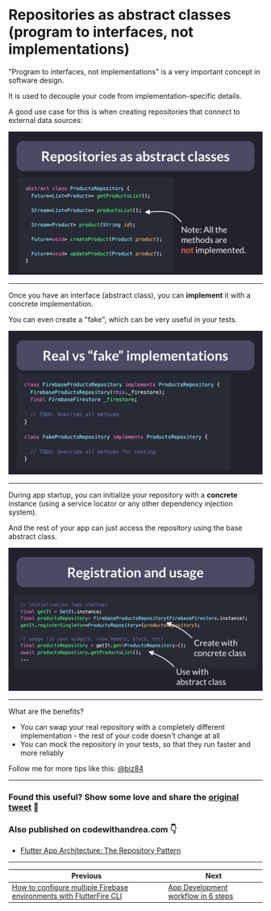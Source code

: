 # Repositories as abstract classes (program to interfaces, not implementations)

"Program to interfaces, not implementations" is a very important concept in software design.

It is used to decouple your code from implementation-specific details.

A good use case for this is when creating repositories that connect to external data sources:

![](022_repositories_abstract_classes.png)

---

Once you have an interface (abstract class), you can **implement** it with a concrete implementation.

You can even create a "fake", which can be very useful in your tests.

![](022-real-vs-fake-impl.png)

---

During app startup, you can initialize your repository with a **concrete** instance (using a service locator or any other dependency injection system).

And the rest of your app can just access the repository using the base abstract class.

![](022-registration-usage.png)

---

What are the benefits?

- You can swap your real repository with a completely different implementation - the rest of your code doesn't change at all
- You can mock the repository in your tests, so that they run faster and more reliably

Follow me for more tips like this: [@biz84](https://twitter.com/biz84)

---

### Found this useful? Show some love and share the [original tweet](https://twitter.com/biz84/status/1479432874235514881) 🙏

### Also published on codewithandrea.com 👇

- [Flutter App Architecture: The Repository Pattern](https://codewithandrea.com/articles/flutter-repository-pattern/)

---

| Previous | Next |
| -------- | ---- |
| [How to configure multiple Firebase environments with FlutterFire CLI](../0020-how-to-configure-multiple-firebase-environments-with-flutterfire-cli/index.md) | [App Development workflow in 6 steps](../0022-app-development-workflow-in-six-steps/index.md) |